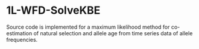 # 1L-WFD-SolveKBE
Source code is implemented for a maximum likelihood method for co-estimation of natural selection and allele age from time series data of allele frequencies.
